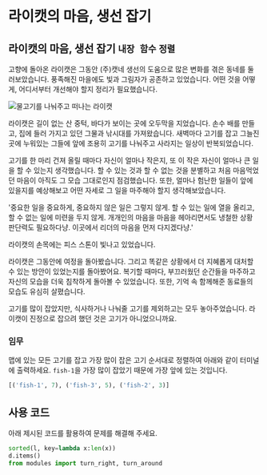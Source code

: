 # 라이캣의 마음, 생선 잡기

## 라이캣의 마음, 생선 잡기 `내장 함수` `정렬`

고향에 돌아온 라이캣은 그동안 (주)캣네 생선의 도움으로 많은 변화를 겪은 동네를 둘러보았습니다. 풍족해진 마을에도 빛과 그림자가 공존하고 있었습니다. 어떤 것을 어떻게, 어디서부터 개선해야 할지 정리가 필요했습니다.

![물고기를 나눠주고 떠나는 라이캣](17.webp)

라이캣은 길이 없는 산 중턱, 바다가 보이는 곳에 오두막을 지었습니다. 손수 배를 만들고, 집에 들러 가지고 있던 그물과 낚시대를 가져왔습니다. 새벽마다 고기를 잡고 그늘진 곳에 누워있는 그들에 앞에 조용히 고기를 나눠주고 사라지는 일상이 반복되었습니다.

고기를 한 마리 건져 올릴 때마다 자신이 얼마나 작은지, 또 이 작은 자신이 얼마나 큰 일을 할 수 있는지 생각했습니다. 할 수 있는 것과 할 수 없는 것을 분별하고 처음 마음먹었던 마음이 아직도 그 모습 그대로인지 점검했습니다. 또한, 얼마나 험난한 일들이 앞에 있을지를 예상해보고 어떤 자세로 그 일을 마주해야 할지 생각해보았습니다.

'중요한 일을 중요하게, 중요하지 않은 일은 그렇지 않게. 할 수 있는 일에 열을 올리고, 할 수 없는 일에 미련을 두지 않게. 개개인의 마음을 마음을 헤아리면서도 냉철한 상황 판단력도 필요하다냥. 이곳에서 리더의 마음을 먼저 다지겠다냥.'

라이캣의 손목에는 피스 스톤이 빛나고 있었습니다.

라이캣은 그동안에 여정을 돌아봤습니다. 그리고 똑같은 상황에서 더 지혜롭게 대처할 수 있는 방안이 있었는지를 돌아봤어요. 복기할 때마다, 부끄러웠던 순간들을 마주하고 자신의 모습을 더욱 침착하게 돌아볼 수 있었습니다. 또한, 기억 속 함께해준 동료들의 모습도 유심히 살폈습니다.

고기를 많이 잡았지만, 식사하거나 나눠줄 고기를 제외하고는 모두 놓아주었습니다. 라이캣이 진정으로 잡으려 했던 것은 고기가 아니었으니까요.

### 임무
맵에 있는 모든 고기를 잡고 가장 많이 잡은 고기 순서대로 정렬하여 아래와 같이 터미널에 출력하세요. `fish-1`을 가장 많이 잡았기 때문에 가장 앞에 있는 것입니다.

```python
[('fish-1', 7), ('fish-3', 5), ('fish-2', 3)]
```

## 사용 코드
아래 제시된 코드를 활용하여 문제를 해결해 주세요.
```python
sorted(l, key=lambda x:len(x))
d.items()
from modules import turn_right, turn_around
```